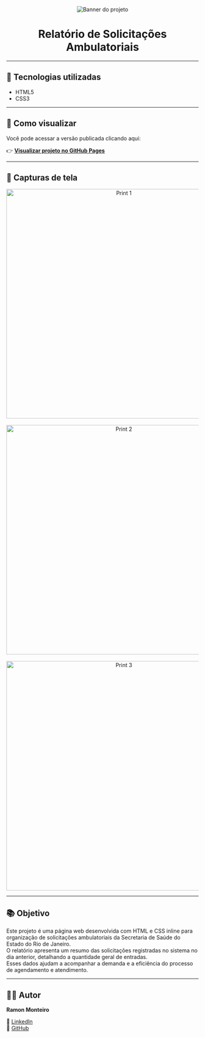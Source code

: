 <p align="center">
  <img src="https://github.com/user-attachments/assets/3dc18ff3-85bd-454a-96ea-aca9b77cb417" alt="Banner do projeto">
</p>

<h1 align="center">Relatório de Solicitações Ambulatoriais</h1>

---

## 🔧 Tecnologias utilizadas

- HTML5  
- CSS3

---

## 🚀 Como visualizar

Você pode acessar a versão publicada clicando aqui:

👉 [**Visualizar projeto no GitHub Pages**](https://monramonteiro.github.io/relatorio-ambulatorial/)

---

## 📸 Capturas de tela

<p align="center">
  <img src="https://github.com/user-attachments/assets/18f06ec2-fd7b-489b-ab1d-9ab8706ecf52" alt="Print 1" width="600">
  <br><br>
  <img src="https://github.com/user-attachments/assets/70c07915-5b8a-4673-bbce-a40b387f6b48" alt="Print 2" width="600">
  <br><br>
  <img src="https://github.com/user-attachments/assets/8a0bb3e9-9a3e-48d5-9663-86f03f562f8b" alt="Print 3" width="600">
</p>

---

## 📚 Objetivo

Este projeto é uma página web desenvolvida com HTML e CSS inline para organização de solicitações ambulatoriais da Secretaria de Saúde do Estado do Rio de Janeiro.  
O relatório apresenta um resumo das solicitações registradas no sistema no dia anterior, detalhando a quantidade geral de entradas.  
Esses dados ajudam a acompanhar a demanda e a eficiência do processo de agendamento e atendimento.

---

## 👨‍💻 Autor

**Ramon Monteiro**  

🔗 [LinkedIn](https://www.linkedin.com/in/ramon-monteiro-1777a6334?utm_source=share&utm_campaign=share_via&utm_content=profile&utm_medium=ios_app)  
🐙 [GitHub](https://github.com/Monramonteiro/)

